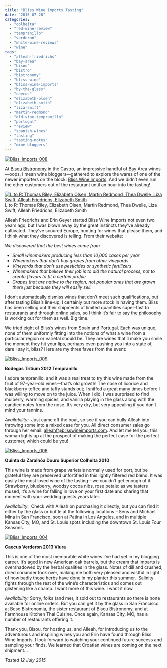 ```yaml
---
title: "Bliss Wine Imports Tasting"
date: "2015-07-20"
categories:
  - "colheita"
  - "red-wine-review"
  - "tempranillo"
  - "verderon"
  - "white-wine-reviews"
  - "wine"
tags:
  - "alleah-friedrichs"
  - "bay-area"
  - "bisou"
  - "bistro"
  - "bistronomy"
  - "bliss-wine"
  - "bliss-wine-imports"
  - "by-the-glass"
  - "caecus"
  - "elizabeth-olsen"
  - "elizabeth-smith"
  - "liza-swift"
  - "martin-redmond"
  - "old-vine-tempranillo"
  - "portugal"
  - "review"
  - "spanish-wines"
  - "tasting"
  - "tasting-notes"
  - "wine-bloggers"
---
```


[![Bliss_Imports_008](http://s3.amazonaws.com/thegourmez-wpmedia/2015/07/Bliss_Imports_008-334x500.jpg)](http://s3.amazonaws.com/thegourmez-wpmedia/2015/07/Bliss_Imports_008.jpg)

At [Bisou Bistronomy](http://www.bisousf.com/) in the Castro, an impressive handful of Bay Area winos—oops, I mean wine bloggers—gathered to explore the wares of one of the newer importers on the block: [Bliss Wine Imports](https://www.blisswineimports.com/). And we didn’t even run the other customers out of the restaurant until an hour into the tasting!




<div class="caption">

[![L to R: Thomas Riley, Elizabeth Olsen, Martin Redmond, Thea Dwelle, Liza Swift, Alleah Friedrichs, Elizabeth Smith](http://s3.amazonaws.com/thegourmez-wpmedia/2015/07/Bliss_Imports_007-500x334.jpg)](http://s3.amazonaws.com/thegourmez-wpmedia/2015/07/Bliss_Imports_007.jpg) L to R: Thomas Riley, Elizabeth Olsen, Martin Redmond, Thea Dwelle, Liza Swift, Alleah Friedrichs, Elizabeth Smith</div>


Alleah Friedrichs and Erin Geyer started Bliss Wine Imports not even two years ago, but I was blown away by the great instincts they’ve already cultivated. They’ve scoured Europe, hunting for wines that please them, and I think what they discovered is telling. From their website:

_We discovered that the best wines come from_

- _Small winemakers producing less than 10,000 cases per year_
- _Winemakers that don't buy grapes from other vineyards_
- _Vineyards that don't use pesticides or synthetic fertilizers_
- _Winemakers that believe their job is to aid the natural process, not to create flavors to fit a certain profile_
- _Grapes that are native to the region, not popular ones that are grown there just because they will easily sell._

I don’t automatically dismiss wines that don’t meet such qualifications, but after tasting Bliss’s line-up, I certainly put more stock in having them. Bliss has been selling out their shipments of limited quantities super-fast to restaurants and through online sales, so I think it’s fair to say the philosophy is working out for them as well. Big time.

We tried eight of Bliss’s wines from Spain and Portugal. Each was unique, none of them uniformly fitting into the notions of what a wine from a particular region or varietal should be. They are wines that’ll make you smile the moment they hit your lips, perhaps even pushing you into a state of, dare I say it, bliss? Here are my three faves from the event:

[![Bliss_Imports_009](http://s3.amazonaws.com/thegourmez-wpmedia/2015/07/Bliss_Imports_009-500x334.jpg)](http://s3.amazonaws.com/thegourmez-wpmedia/2015/07/Bliss_Imports_009.jpg)

**Bodegas Tritium 2012 Tempranillo**

I adore tempranillo, and it was a real treat to try this wine made from the fruit of 97-year-old vines—that’s old growth! The nose of licorice and blackberry toffee and taffy stands out; I sniffed a great many times before I was willing to move on to the juice. When I did, I was surprised to find mulberry, warming spices, and vanilla playing in the glass along with the candied notes from the nose. It’s very dry, but very appealing if you don’t mind your tannins.

_Availability:_  Just came off the boat, so see if you can bully Alleah into throwing some into a mixed case for you. All direct consumer sales go through her email: [alleahf@blisswineimports.com](mailto:alleahf@blisswineimports.com). And let me tell you, this woman lights up at the prospect of making the perfect case for the perfect customer, which could be you!

[![Bliss_Imports_006](http://s3.amazonaws.com/thegourmez-wpmedia/2015/07/Bliss_Imports_006-334x500.jpg)](http://s3.amazonaws.com/thegourmez-wpmedia/2015/07/Bliss_Imports_006.jpg)

**Quinta da Zaralhôa Douro Superior Colheita 2010**

This wine is made from grape varietals normally used for port, but be grateful they are preserved unfortified in this lightly filtered red blend. It was easily the most loved wine of the tasting—we couldn’t get enough of it. Strawberry, blueberry, woodsy cocoa nibs, rose petals: as we tasters mused, it’s a wine for falling in love on your first date and sharing that moment with your wedding guests years later.

_Availability_:  Check with Alleah on purchasing it directly, but you can find it either by the glass or bottle at the following locations – Sens and Michael Mina in San Francisco, soon at Patina in Los Angeles, and in multiple Kansas City, MO, and St. Louis spots including the downtown St. Louis Four Seasons.

[![Bliss_Imports_004](http://s3.amazonaws.com/thegourmez-wpmedia/2015/07/Bliss_Imports_004-328x500.jpg)](http://s3.amazonaws.com/thegourmez-wpmedia/2015/07/Bliss_Imports_004.jpg)

**Caecus Verderon 2013 Viura**

This is one of the most memorable white wines I’ve had yet in my blogging career. It’s aged in new American oak barrels, but the cream that imparts is overshadowed by the herbal qualities in the glass. Notes of dill and crushed, dried coriander took over, making me both very pleased and wistful in light of how badly those herbs have done in my planter this summer.  Salinity fights through the rest of the wine’s characteristics and comes out glistening like a champ. I want more of this wine. I want it now.

_Availability:_ Sorry, folks (and me), it sold out to restaurants so there is none available for online orders. But you can get it by the glass in San Francisco at Beso Bistronomia, the sister restaurant of Bisou Bistronomy, and at Farmhouse Kitchen Thai Cuisine. Once again, Kansas City, MO, has a number of restaurants offering it.

Thank you, Bisou, for hosting us, and Alleah, for introducing us to the adventurous and inspiring wines you and Erin have found through Bliss Wine Imports. I look forward to watching your continued future success and sampling your finds. We learned that Croatian wines are coming on the next shipment…

_Tasted 12 July 2015._
